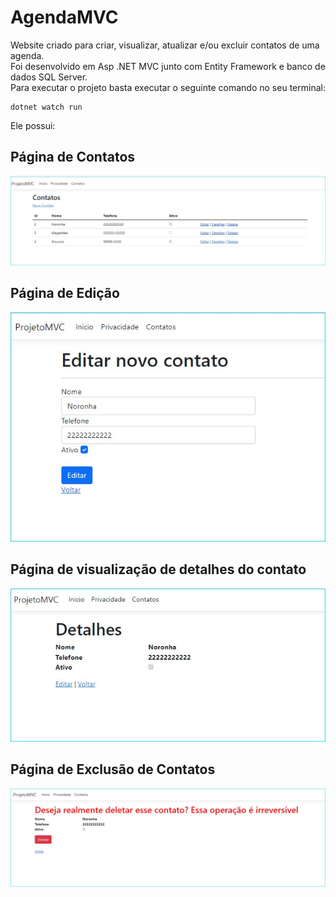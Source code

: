 # AgendaMVC   

Website criado para criar, visualizar, atualizar e/ou excluir contatos de uma agenda.   
Foi desenvolvido em Asp .NET MVC junto com Entity Framework e banco de dados SQL Server.   
Para executar o projeto basta executar o seguinte comando no seu terminal:   
```
dotnet watch run   
```   
Ele possui:   

## Página de Contatos   

![Landing Page 1 ](img/PaginaContatos.jpg)   
## Página de Edição     
![Landing Page 1 ](img/EdicaoContato.jpg)   
## Página de visualização de detalhes do contato   
![Landing Page 1 ](img/PaginaDetalhes.jpg)   
## Página de Exclusão de Contatos
![Landing Page 1 ](img/PaginaExclusao.jpg)
